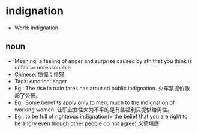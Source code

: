 # indignation

- Word: indignation

## noun

- Meaning: a feeling of anger and surprise caused by sth that you think is unfair or unreasonable
- Chinese: 愤慨；愤怒
- Tags: emotion::anger
- Eg.: The rise in train fares has aroused public indignation. 火车票提价激起了公愤。
- Eg.: Some benefits apply only to men, much to the indignation of working women. 让职业女性大为不平的是有些福利只提供给男性。
- Eg.: to be full of righteous indignation(= the belief that you are right to be angry even though other people do not agree) 义愤填膺

